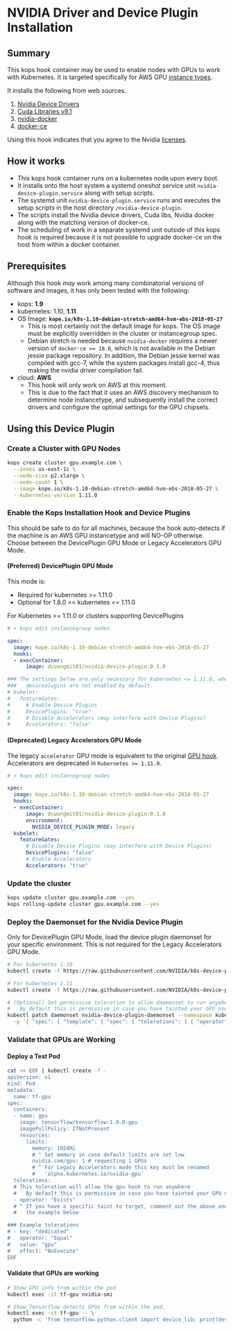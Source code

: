 # NVIDIA Driver and Device Plugin Installation

## Summary

This kops hook container may be used to enable nodes with GPUs to work with
Kubernetes.  It is targeted specifically for AWS GPU [instance
types](https://aws.amazon.com/ec2/instance-types/).

It installs the following from web sources.

1. [Nvidia Device Drivers](http://www.nvidia.com/Download/index.aspx)
2. [Cuda Libraries v9.1](https://developer.nvidia.com/cuda-downloads)
3. [nvidia-docker](https://github.com/NVIDIA/nvidia-docker)
4. [docker-ce](https://www.docker.com/community-edition)

Using this hook indicates that you agree to the Nvidia
[licenses](http://www.nvidia.com/content/DriverDownload-March2009/licence.php?lang=us).

## How it works

* This kops hook container runs on a kubernetes node upon every boot.
* It installs onto the host system a systemd oneshot service unit
  `nvidia-device-plugin.service` along with setup scripts.
* The systemd unit `nvidia-device-plugin.service` runs and executes the setup
  scripts in the host directory `/nvidia-device-plugin`.
* The scripts install the Nvidia device drivers, Cuda libs, Nvidia docker along
  with the matching version of docker-ce.
* The scheduling of work in a separate systemd unit outside of this kops hook
  is required because it is not possible to upgrade docker-ce on the host from
  within a docker container.

## Prerequisites

Although this hook *may* work among many combinatorial versions of software and
images, it has only been tested with the following:

* kops: **1.9**
* kubernetes: 1.10, **1.11**
* OS Image: **`kope.io/k8s-1.10-debian-stretch-amd64-hvm-ebs-2018-05-27`**
  * This is most certainly not the default image for kops.  The OS image must
    be explicitly overridden in the cluster or instancegroup spec.
  * Debian stretch is needed because `nvidia-docker` requires a newer version
    of `docker-ce >= 18.0`, which is not available in the Debian jessie package
    repository.  In addition, the Debian jessie kernel was compiled with gcc-7,
    while the system packages install gcc-4, thus making the nvidia driver
    compilation fail.
* cloud: **AWS**
  * This hook will only work on AWS at this moment.
  * This is due to the fact that it uses an AWS discovery mechanism to
    determine node instancetype, and subsequently install the correct drivers and
    configure the optimal settings for the GPU chipsets.

## Using this Device Plugin

### Create a Cluster with GPU Nodes

```bash
kops create cluster gpu.example.com \
  --zones us-east-1c \
  --node-size p2.xlarge \
  --node-count 1 \
  --image kope.io/k8s-1.10-debian-stretch-amd64-hvm-ebs-2018-05-27 \
  --kubernetes-version 1.11.0
```

### Enable the Kops Installation Hook and Device Plugins

This should be safe to do for all machines, because the hook auto-detects if
the machine is an AWS GPU instancetype and will NO-OP otherwise.  Choose
between the DevicePlugin GPU Mode or Legacy Accelerators GPU Mode.

#### (Preferred) DevicePlugin GPU Mode

This mode is:

* Required for kubernetes >= 1.11.0
* Optional for 1.8.0 =< kubernetes <= 1.11.0

For Kubernetes >= 1.11.0 or clusters supporting DevicePlugins

```yaml
# > kops edit instancegroup nodes

spec:
  image: kope.io/k8s-1.10-debian-stretch-amd64-hvm-ebs-2018-05-27
  hooks:
  - execContainer:
      image: dcwangmit01/nvidia-device-plugin:0.1.0

### The settings below are only necessary for kubernetes <= 1.11.0, where
###   deviceplugins are not enabled by default.
# kubelet:
#   featureGates:
#     # Enable Device Plugins
#     DevicePlugins: "true"
#     # Disable Accelerators (may interfere with Device Plugins)
#     Accelerators: "false"
```

#### (Deprecated) Legacy Accelerators GPU Mode

The legacy `accelerator`
GPU mode is equivalent to the original [GPU hook](/docs/gpu.md).
Accelerators are deprecated in `Kubernetes >= 1.11.0`.

```yaml
# > kops edit instancegroup nodes

spec:
  image: kope.io/k8s-1.10-debian-stretch-amd64-hvm-ebs-2018-05-27
  hooks:
  - execContainer:
      image: dcwangmit01/nvidia-device-plugin:0.1.0
      environment:
        NVIDIA_DEVICE_PLUGIN_MODE: legacy
  kubelet:
    featureGates:
      # Disable Device Plugins (may interfere with Device Plugins)
      DevicePlugins: "false"
      # Enable Accelerators
      Accelerators: "true"
```

### Update the cluster

```bash
kops update cluster gpu.example.com --yes
kops rolling-update cluster gpu.example.com --yes
```

### Deploy the Daemonset for the Nvidia Device Plugin

Only for DevicePlugin GPU Mode, load the device plugin daemonset for your
specific environment.  This is not required for the Legacy Accelerators GPU
Mode.

```bash
# For kubernetes 1.10
kubectl create -f https://raw.githubusercontent.com/NVIDIA/k8s-device-plugin/v1.10/nvidia-device-plugin.yml

# For kubernetes 1.11
kubectl create -f https://raw.githubusercontent.com/NVIDIA/k8s-device-plugin/v1.11/nvidia-device-plugin.yml

# (Optional) Set permissive toleration to allow daemonset to run anywhere.
#   By default this is permissive in case you have tainted your GPU nodes.
kubectl patch daemonset nvidia-device-plugin-daemonset --namespace kube-system \
  -p '{ "spec": { "template": { "spec": { "tolerations": [ { "operator": "Exists" } ] } } } }'
```

### Validate that GPUs are Working

#### Deploy a Test Pod

```bash
cat << EOF | kubectl create -f -
apiVersion: v1
kind: Pod
metadata:
  name: tf-gpu
spec:
  containers:
  - name: gpu
    image: tensorflow/tensorflow:1.9.0-gpu
    imagePullPolicy: IfNotPresent
    resources:
      limits:
        memory: 1024Mi
        # ^ Set memory in case default limits are set low
        nvidia.com/gpu: 1 # requesting 1 GPUs
        # ^ For Legacy Accelerators mode this key must be renamed
        #   'alpha.kubernetes.io/nvidia-gpu'
  tolerations:
  # This toleration will allow the gpu hook to run anywhere
  #   By default this is permissive in case you have tainted your GPU nodes.
  - operator: "Exists"
  # ^ If you have a specific taint to target, comment out the above and modify
  #   the example below

### Example tolerations
# - key: "dedicated"
#   operator: "Equal"
#   value: "gpu"
#   effect: "NoExecute"
EOF
```

#### Validate that GPUs are working

```bash
# Show GPU info from within the pod
kubectl exec -it tf-gpu nvidia-smi

# Show Tensorflow detects GPUs from within the pod.
kubectl exec -it tf-gpu -- \
  python -c 'from tensorflow.python.client import device_lib; print(device_lib.list_local_devices())'
```
